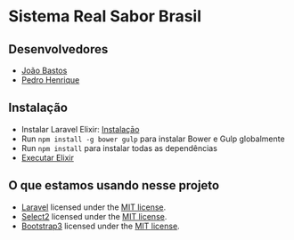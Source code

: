 # Sistema Real Sabor Brasil  

## Desenvolvedores

- [João Bastos](https://github.com/JapBastos/)
- [Pedro Henrique](https://github.com/pedrosobral/)

## Instalação

- Instalar Laravel Elixir: [Instalaçāo](https://laravel.com/docs/5.2/elixir#installation)
- Run `npm install -g bower gulp` para instalar Bower e Gulp globalmente
- Run `npm install` para instalar todas as dependências
- [Executar Elixir](https://laravel.com/docs/5.2/elixir#running-elixir)

## O que estamos usando nesse projeto

- [Laravel](http://laravel.com)  licensed under the [MIT license](http://opensource.org/licenses/MIT).
- [Select2](https://github.com/select2/select2) licensed under the [MIT license](http://opensource.org/licenses/MIT).
- [Bootstrap3](http://getbootstrap.com/) licensed under the [MIT license](http://opensource.org/licenses/MIT).

